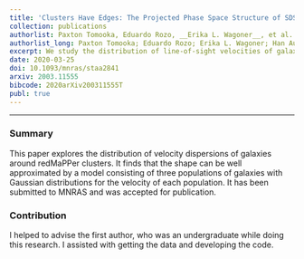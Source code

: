 ```yaml
---
title: 'Clusters Have Edges: The Projected Phase Space Structure of SDSS redMaPPer Clusters'
collection: publications
authorlist: Paxton Tomooka, Eduardo Rozo, __Erika L. Wagoner__, et al.
authorlist_long: Paxton Tomooka; Eduardo Rozo; Erika L. Wagoner; Han Aung; Daisuke Nagai; Sasha Safonova
excerpt: We study the distribution of line-of-sight velocities of galaxies in the vicinity of SDSS redMaPPer galaxy clusters. Based on their velocities, galaxies can be split into two categories: galaxies that are dynamically associated with the cluster, and random line-of-sight projections. Both the fraction of galaxies associated with the galaxy clusters, and the velocity dispersion of the same, exhibit a sharp feature as a function of radius. The feature occurs at a radial scale $R_{\rm edge} \approx 2.2R_{\rm\lambda}$, where $R_{\rm\lambda}$ is the cluster radius assigned by redMaPPer. We refer to $R_{\rm edge}$ as the "edge radius." These results are naturally explained by a model that further splits the galaxies dynamically associated with a galaxy cluster into a component of galaxies orbiting the halo and an infalling galaxy component. The edge radius $R_{\rm edge}$ constitutes a true "cluster edge", in the sense that no orbiting structures exist past this radius. A companion paper (Aung et al. 2020) tests whether the "halo edge" hypothesis holds when investigating the full three-dimensional phase space distribution of dark matter substructures in numerical simulations, and demonstrates that this radius coincides with a suitably defined splashback radius.
date: 2020-03-25
doi: 10.1093/mnras/staa2841
arxiv: 2003.11555
bibcode: 2020arXiv200311555T
publ: true
---
```


*****

### Summary
This paper explores the distribution of velocity dispersions of galaxies around redMaPPer clusters. It finds that the shape can be well approximated by a model consisting of three populations of galaxies with Gaussian distributions for the velocity of each population. It has been submitted to MNRAS and was accepted for publication.

### Contribution
I helped to advise the first author, who was an undergraduate while doing this research. I assisted with getting the data and developing the code.
